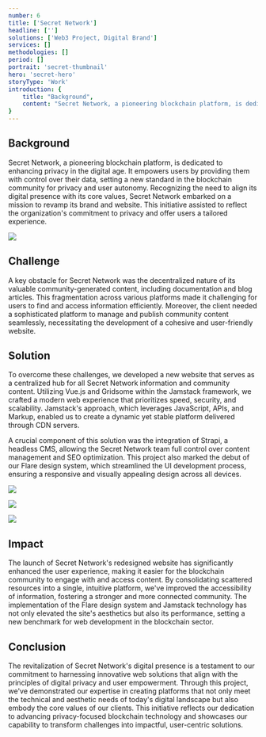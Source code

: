 ```yaml
---
number: 6
title: ['Secret Network']
headline: ['']
solutions: ['Web3 Project, Digital Brand']
services: []
methodologies: []
period: []
portrait: 'secret-thumbnail'
hero: 'secret-hero'
storyType: 'Work'
introduction: {
    title: "Background",
    content: "Secret Network, a pioneering blockchain platform, is dedicated to enhancing privacy in the digital age. It empowers users by providing them with control over their data, setting a new standard in the blockchain community for privacy and user autonomy. Recognizing the need to align its digital presence with its core values, Secret Network embarked on a mission to revamp its brand and website. This initiative assisted to reflect the organization's commitment to privacy and offer users a tailored experience."
}
---
```



## Background

Secret Network, a pioneering blockchain platform, is dedicated to enhancing privacy in the digital age. It empowers users by providing them with control over their data, setting a new standard in the blockchain community for privacy and user autonomy. Recognizing the need to align its digital presence with its core values, Secret Network embarked on a mission to revamp its brand and website. This initiative assisted to reflect the organization's commitment to privacy and offer users a tailored experience.

![](/work/secret-network-figure-1.jpg)


## Challenge

A key obstacle for Secret Network was the decentralized nature of its valuable community-generated content, including documentation and blog articles. This fragmentation across various platforms made it challenging for users to find and access information efficiently. Moreover, the client needed a sophisticated platform to manage and publish community content seamlessly, necessitating the development of a cohesive and user-friendly website.

## Solution 

To overcome these challenges, we developed a new website that serves as a centralized hub for all Secret Network information and community content. Utilizing Vue.js and Gridsome within the Jamstack framework, we crafted a modern web experience that prioritizes speed, security, and scalability. Jamstack's approach, which leverages JavaScript, APIs, and Markup, enabled us to create a dynamic yet stable platform delivered through CDN servers.

A crucial component of this solution was the integration of Strapi, a headless CMS, allowing the Secret Network team full control over content management and SEO optimization. This project also marked the debut of our Flare design system, which streamlined the UI development process, ensuring a responsive and visually appealing design across all devices.

![](/work/secret-network-figure-2.jpg)

![](/work/secret-network-figure-3.jpg)

![](/work/secret-network-figure-4.jpg)


## Impact

The launch of Secret Network's redesigned website has significantly enhanced the user experience, making it easier for the blockchain community to engage with and access content. By consolidating scattered resources into a single, intuitive platform, we've improved the accessibility of information, fostering a stronger and more connected community. The implementation of the Flare design system and Jamstack technology has not only elevated the site's aesthetics but also its performance, setting a new benchmark for web development in the blockchain sector.

## Conclusion

The revitalization of Secret Network's digital presence is a testament to our commitment to harnessing innovative web solutions that align with the principles of digital privacy and user empowerment. Through this project, we've demonstrated our expertise in creating platforms that not only meet the technical and aesthetic needs of today's digital landscape but also embody the core values of our clients. This initiative reflects our dedication to advancing privacy-focused blockchain technology and showcases our capability to transform challenges into impactful, user-centric solutions.